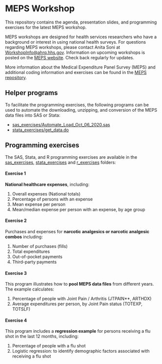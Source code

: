 # MEPS Workshop

This repository contains the agenda, presentation slides, and programming exercises for the latest MEPS workshop.

MEPS workshops are designed for health services researchers who have a background or interest in using national health surveys. For questions regarding MEPS workshops, please contact Anita Soni at [WorkshopInfo@ahrq.hhs.gov](mailto:WorkshopInfo@ahrq.hhs.gov). Information on upcoming workshops is posted on the [MEPS website](https://meps.ahrq.gov/about_meps/workshops_events.jsp). Check back regularly for updates.


More information about the Medical Expenditure Panel Survey (MEPS) and additional coding information and exercises can be found in the [MEPS repository](https://github.com/HHS-AHRQ/MEPS).


## Helper programs

To facilitate the programming exercises, the following programs can be used to automate the downloading, unzipping, and conversion of the MEPS data files into SAS or Stata:
* [sas_exercises/Automate_Load_Oct_06_2020.sas](sas_exercises/Automate_Load_Oct_06_2020.sas)
* [stata_exercises/get_data.do](stata_exercises/get_data.do)


## Programming exercises

The SAS, Stata, and R programming exercises are available in the [sas_exercises](sas_exercises),  [stata_exercises](stata_exercises) and [r_exercises](r_exercises) folders:

#### Exercise 1

**National healthcare expenses**, including:
1. Overall expenses (National totals)
2. Percentage of persons with an expense
3. Mean expense per person
4. Mean/median expense per person with an expense, by age group


#### Exercise 2

Purchases and expenses for **narcotic analgesics or narcotic analgesic combos** including:
1. Number of purchases (fills)
2. Total expenditures
3. Out-of-pocket payments
4. Third-party payments

#### Exercise 3
This program illustrates how to **pool MEPS data files** from different years. The example calculates:
1. Percentage of people with Joint Pain / Arthritis (JTPAIN**, ARTHDX)
2. Average expenditures per person, by Joint Pain status (TOTEXP, TOTSLF)


#### Exercise 4
This program includes a **regression example** for persons receiving a flu shot in the last 12 months, including:
1. Percentage of people with a flu shot
2. Logistic regression: to identify demographic factors associated with receiving a flu shot
